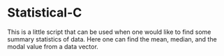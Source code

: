 # Statistical-C
This is a little script that can be used when one would like to find some summary statistics of data. Here one can find the mean, median, and the modal value from a data vector.
